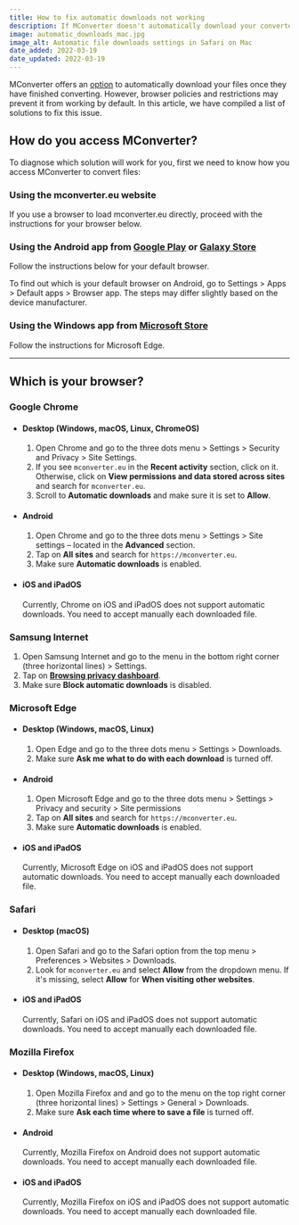 ```yaml
---
title: How to fix automatic downloads not working
description: If MConverter doesn't automatically download your converted files, here are some potential solutions. Read the instructions for the most popular browsers and operating systems here.
image: automatic_downloads_mac.jpg
image_alt: Automatic file downloads settings in Safari on Mac
date_added: 2022-03-19
date_updated: 2022-03-19
---
```


MConverter offers an [option](#options) to automatically download your files once they have finished converting. However, browser policies and restrictions may prevent it from working by default. In this article, we have compiled a list of solutions to fix this issue.

## How do you access MConverter?

To diagnose which solution will work for you, first we need to know how you access MConverter to convert files:

### Using the mconverter.eu website

If you use a browser to load mconverter.eu directly, proceed with the instructions for your browser below.

### Using the Android app from [Google Play](https://play.google.com/store/apps/details?id=eu.mconverter.twa) or [Galaxy Store](https://galaxy.store/mconv)

Follow the instructions below for your default browser.

To find out which is your default browser on Android, go to Settings > Apps > Default apps > Browser app. The steps may differ slightly based on the device manufacturer.

### Using the Windows app from [Microsoft Store](https://www.microsoft.com/store/apps/9N4F69HXK2LP)

Follow the instructions for Microsoft Edge.

---

## Which is your browser?

### Google Chrome

* #### Desktop (Windows, macOS, Linux, ChromeOS)

    1. Open Chrome and go to the three dots menu > Settings > Security and Privacy > Site Settings.
    2. If you see `mconverter.eu` in the **Recent activity** section, click on it.<br>Otherwise, click on **View permissions and data stored across sites** and search for `mconverter.eu`.
    3. Scroll to **Automatic downloads** and make sure it is set to **Allow**.

* #### Android

    1. Open Chrome and go to the three dots menu > Settings > Site settings – located in the **Advanced** section.
    2. Tap on **All sites** and search for `https://mconverter.eu`.
    3. Make sure **Automatic downloads** is enabled.

* #### iOS and iPadOS

    Currently, Chrome on iOS and iPadOS does not support automatic downloads. You need to accept manually each downloaded file. 

### Samsung Internet

1. Open Samsung Internet and go to the menu in the bottom right corner (three horizontal lines) > Settings.
2. Tap on **[Browsing privacy dashboard](samsunginternet://settings_privacy/)**.
3. Make sure **Block automatic downloads** is disabled.

### Microsoft Edge

* #### Desktop (Windows, macOS, Linux)

    1. Open Edge and go to the three dots menu > Settings > Downloads.
    2. Make sure **Ask me what to do with each download** is turned off.

* #### Android

    1. Open Microsoft Edge and go to the three dots menu > Settings > Privacy and security > Site permissions
    2. Tap on **All sites** and search for `https://mconverter.eu`.
    3. Make sure **Automatic downloads** is enabled.

* #### iOS and iPadOS

    Currently, Microsoft Edge on iOS and iPadOS does not support automatic downloads. You need to accept manually each downloaded file. 

### Safari

* #### Desktop (macOS)

    1. Open Safari and go to the Safari option from the top menu > Preferences > Websites > Downloads.
    2. Look for `mconverter.eu` and select **Allow** from the dropdown menu. If it's missing, select **Allow** for **When visiting other websites**.

* #### iOS and iPadOS

    Currently, Safari on iOS and iPadOS does not support automatic downloads. You need to accept manually each downloaded file.  

### Mozilla Firefox

* #### Desktop (Windows, macOS, Linux)

    1. Open Mozilla Firefox and and go to the menu on the top right corner (three horizontal lines) > Settings > General > Downloads.
    2. Make sure **Ask each time where to save a file** is turned off.

* #### Android

    Currently, Mozilla Firefox on Android does not support automatic downloads. You need to accept manually each downloaded file.  

* #### iOS and iPadOS

    Currently, Mozilla Firefox on iOS and iPadOS does not support automatic downloads. You need to accept manually each downloaded file.

